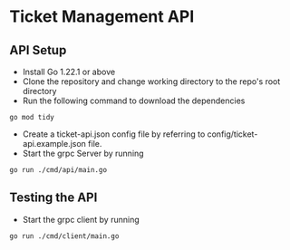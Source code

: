 # Ticket Management API
## API Setup
- Install Go 1.22.1 or above
- Clone the repository and change working directory to the repo's root directory
- Run the following command to download the dependencies
```
go mod tidy
```
- Create a ticket-api.json config file by referring to config/ticket-api.example.json file.
- Start the grpc Server by running
```
go run ./cmd/api/main.go
```

## Testing the API
- Start the grpc client by running
```
go run ./cmd/client/main.go
```